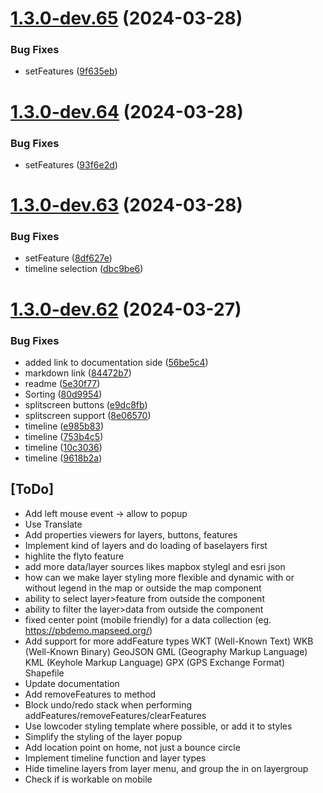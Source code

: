 # [1.3.0-dev.65](https://github.com/sjhoeksma/lowcoder-comp-geo/compare/v1.3.0-dev.64...v1.3.0-dev.65) (2024-03-28)


### Bug Fixes

* setFeatures ([9f635eb](https://github.com/sjhoeksma/lowcoder-comp-geo/commit/9f635eba332395e53d38f29864756a0e1547fe33))

# [1.3.0-dev.64](https://github.com/sjhoeksma/lowcoder-comp-geo/compare/v1.3.0-dev.63...v1.3.0-dev.64) (2024-03-28)


### Bug Fixes

* setFeatures ([93f6e2d](https://github.com/sjhoeksma/lowcoder-comp-geo/commit/93f6e2d0393879d03bedf97080a76d62b2e0433c))

# [1.3.0-dev.63](https://github.com/sjhoeksma/lowcoder-comp-geo/compare/v1.3.0-dev.62...v1.3.0-dev.63) (2024-03-28)


### Bug Fixes

* setFeature ([8df627e](https://github.com/sjhoeksma/lowcoder-comp-geo/commit/8df627e2dd6554b1f440a77209f38f05825c0f89))
* timeline selection ([dbc9be6](https://github.com/sjhoeksma/lowcoder-comp-geo/commit/dbc9be6e233e9a60926687297626edc276373a8a))

# [1.3.0-dev.62](https://github.com/sjhoeksma/lowcoder-comp-geo/compare/v1.3.0-dev.61...v1.3.0-dev.62) (2024-03-27)


### Bug Fixes

* added link to documentation side ([56be5c4](https://github.com/sjhoeksma/lowcoder-comp-geo/commit/56be5c45b8f55e8fe6f054b7ed46d1cbdb1e0edd))
* markdown link ([84472b7](https://github.com/sjhoeksma/lowcoder-comp-geo/commit/84472b7c85f106a8257ed1907141086f89164191))
* readme ([5e30f77](https://github.com/sjhoeksma/lowcoder-comp-geo/commit/5e30f779d018c5dd377be62a4ee82cc213eae430))
* Sorting ([80d9954](https://github.com/sjhoeksma/lowcoder-comp-geo/commit/80d9954fc40ad70a71469c946f46a64ab7e6ca3b))
* splitscreen buttons ([e9dc8fb](https://github.com/sjhoeksma/lowcoder-comp-geo/commit/e9dc8fb7dfc43659997db1ef655945007a8b9724))
* splitscreen support ([8e06570](https://github.com/sjhoeksma/lowcoder-comp-geo/commit/8e06570382f0e44b4cd5a5d2a0b864e3496623d1))
* timeline ([e985b83](https://github.com/sjhoeksma/lowcoder-comp-geo/commit/e985b83ce600477af366e8b601c65b186bb395e3))
* timeline ([753b4c5](https://github.com/sjhoeksma/lowcoder-comp-geo/commit/753b4c524c4f097b3950e5c94cc98e9f4405e45e))
* timeline ([10c3036](https://github.com/sjhoeksma/lowcoder-comp-geo/commit/10c30361abf94acf04ac00c082484d5d0fc4e7a3))
* timeline ([9618b2a](https://github.com/sjhoeksma/lowcoder-comp-geo/commit/9618b2a52b6160574002f0974166530e302d2566))

## [ToDo]
- Add left mouse event -> allow to popup
- Use Translate
- Add properties viewers for layers, buttons, features
- Implement kind of layers and do loading of baselayers first
- highlite the flyto feature
- add more data/layer sources likes mapbox stylegl and esri json
- how can we make layer styling more flexible and dynamic with or without legend in the map or outside the map component
- ability to select layer>feature from outside the component
- ability to filter the layer>data from outside the component
- fixed center point (mobile friendly) for a data collection (eg. https://pbdemo.mapseed.org/)
- Add support for more addFeature types
  WKT (Well-Known Text)
  WKB (Well-Known Binary)
  GeoJSON
  GML (Geography Markup Language)
  KML (Keyhole Markup Language)
  GPX (GPS Exchange Format)
  Shapefile
- Update documentation
- Add removeFeatures to method
- Block undo/redo stack when performing addFeatures/removeFeatures/clearFeatures
- Use lowcoder styling template where possible, or add it to styles
- Simplify the styling of the layer popup
- Add location point on home, not just a bounce circle
- Implement timeline function and layer types
- Hide timeline layers from layer menu, and group the in on layergroup
- Check if is workable on mobile
